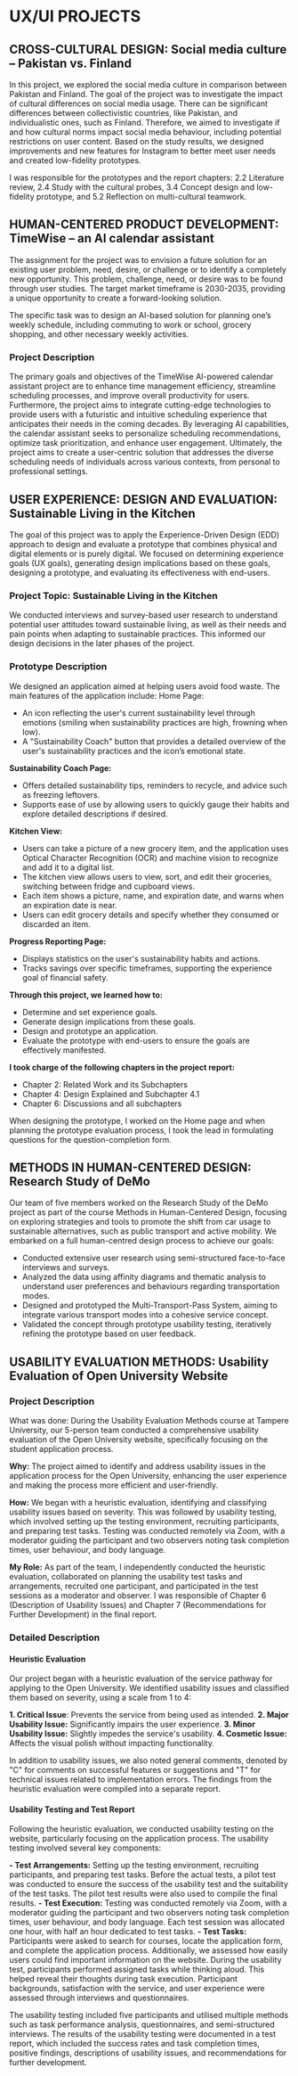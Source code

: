 # UX/UI PROJECTS

## CROSS-CULTURAL DESIGN: Social media culture – Pakistan vs. Finland
In this project, we explored the social media culture in comparison between Pakistan and Finland. The goal of the project was to investigate the impact of cultural differences on social media usage. There can be significant differences between collectivistic countries, like Pakistan, and individualistic ones, such as Finland. Therefore, we aimed to investigate if and how cultural norms impact social media behaviour, including potential restrictions on user content. Based on the study results, we designed improvements and new features for Instagram to better meet user needs and created low-fidelity prototypes. 

I was responsible for the prototypes and the report chapters: 2.2 Literature review, 2.4 Study with the cultural probes, 3.4 Concept design and low-fidelity prototype, and 5.2 Reflection on multi-cultural teamwork.

## HUMAN-CENTERED PRODUCT DEVELOPMENT: TimeWise – an AI calendar assistant
The assignment for the project was to envision a future solution for an existing user problem, need, desire, or challenge or to identify a completely new opportunity. This problem, challenge, need, or desire was to be found through user studies. The target market timeframe is 2030-2035, providing a unique opportunity to create a forward-looking solution.

The specific task was to design an AI-based solution for planning one’s weekly schedule, including commuting to work or school, grocery shopping, and other necessary weekly activities.

### Project Description
The primary goals and objectives of the TimeWise AI-powered calendar assistant project are to enhance time management efficiency, streamline scheduling processes, and improve overall productivity for users. Furthermore, the project aims to integrate cutting-edge technologies to provide users with a futuristic and intuitive scheduling experience that anticipates their needs in the coming decades. By leveraging AI capabilities, the calendar assistant seeks to personalize scheduling recommendations, optimize task prioritization, and enhance user engagement. Ultimately, the project aims to create a user-centric solution that addresses the diverse scheduling needs of individuals across various contexts, from personal to professional settings.

## USER EXPERIENCE: DESIGN AND EVALUATION: Sustainable Living in the Kitchen 
The goal of this project was to apply the Experience-Driven Design (EDD) approach to design and evaluate a prototype that combines physical and digital elements or is purely digital. We focused on determining experience goals (UX goals), generating design implications based on these goals, designing a prototype, and evaluating its effectiveness with end-users.

### Project Topic: Sustainable Living in the Kitchen
We conducted interviews and survey-based user research to understand potential user attitudes toward sustainable living, as well as their needs and pain points when adapting to sustainable practices. This informed our design decisions in the later phases of the project.

### Prototype Description
We designed an application aimed at helping users avoid food waste. The main features of the application include:
Home Page:
  - An icon reflecting the user's current sustainability level through emotions (smiling when sustainability practices are high, frowning when low).
  - A "Sustainability Coach" button that provides a detailed overview of the user's sustainability practices and the icon’s emotional state.

**Sustainability Coach Page:**
  - Offers detailed sustainability tips, reminders to recycle, and advice such as freezing leftovers.
  - Supports ease of use by allowing users to quickly gauge their habits and explore detailed descriptions if desired.

**Kitchen View:**
  - Users can take a picture of a new grocery item, and the application uses Optical Character Recognition (OCR) and machine vision to recognize and add it to a digital list.
  - The kitchen view allows users to view, sort, and edit their groceries, switching between fridge and cupboard views.
  - Each item shows a picture, name, and expiration date, and warns when an expiration date is near.
  - Users can edit grocery details and specify whether they consumed or discarded an item.

**Progress Reporting Page:**
  - Displays statistics on the user's sustainability habits and actions.
  - Tracks savings over specific timeframes, supporting the experience goal of financial safety.

**Through this project, we learned how to:**
  - Determine and set experience goals.
  - Generate design implications from these goals.
  - Design and prototype an application.
  - Evaluate the prototype with end-users to ensure the goals are effectively manifested.

**I took charge of the following chapters in the project report:**
  - Chapter 2: Related Work and its Subchapters
  - Chapter 4: Design Explained and Subchapter 4.1
  - Chapter 6: Discussions and all subchapters

When designing the prototype, I worked on the Home page and when planning the prototype evaluation process, I took the lead in formulating questions for the question-completion form.

## METHODS IN HUMAN-CENTERED DESIGN: Research Study of DeMo
Our team of five members worked on the Research Study of the DeMo project as part of the course Methods in Human-Centered Design, focusing on exploring strategies and tools to promote the shift from car usage to sustainable alternatives, such as public transport and active mobility. We embarked on a full human-centred design process to achieve our goals:

- Conducted extensive user research using semi-structured face-to-face interviews and surveys.
- Analyzed the data using affinity diagrams and thematic analysis to understand user preferences and behaviours regarding transportation modes.
- Designed and prototyped the Multi-Transport-Pass System, aiming to integrate various transport modes into a cohesive service concept.
- Validated the concept through prototype usability testing, iteratively refining the prototype based on user feedback.

## USABILITY EVALUATION METHODS: Usability Evaluation of Open University Website
### Project Description
What was done: During the Usability Evaluation Methods course at Tampere University, our 5-person team conducted a comprehensive usability evaluation of the Open University website, specifically focusing on the student application process.

**Why:** The project aimed to identify and address usability issues in the application process for the Open University, enhancing the user experience and making the process more efficient and user-friendly.

**How:** We began with a heuristic evaluation, identifying and classifying usability issues based on severity. This was followed by usability testing, which involved setting up the testing environment, recruiting participants, and preparing test tasks. Testing was conducted remotely via Zoom, with a moderator guiding the participant and two observers noting task completion times, user behaviour, and body language.

**My Role:** As part of the team, I independently conducted the heuristic evaluation, collaborated on planning the usability test tasks and arrangements, recruited one participant, and participated in the test sessions as a moderator and observer. I was responsible of Chapter 6 (Description of Usability Issues) and Chapter 7 (Recommendations for Further Development) in the final report.

### Detailed Description

#### Heuristic Evaluation
Our project began with a heuristic evaluation of the service pathway for applying to the Open University. We identified usability issues and classified them based on severity, using a scale from 1 to 4:

  **1. Critical Issue**: Prevents the service from being used as intended.
  **2. Major Usability Issue:** Significantly impairs the user experience.
  **3. Minor Usability Issue:** Slightly impedes the service's usability.
  **4. Cosmetic Issue:** Affects the visual polish without impacting functionality.

In addition to usability issues, we also noted general comments, denoted by "C" for comments on successful features or suggestions and "T" for technical issues related to implementation errors. The findings from the heuristic evaluation were compiled into a separate report.

#### Usability Testing and Test Report
Following the heuristic evaluation, we conducted usability testing on the website, particularly focusing on the application process. The usability testing involved several key components:

  **- Test Arrangements:** Setting up the testing environment, recruiting participants, and preparing test tasks. Before the actual tests, a pilot test was conducted to ensure the success of the usability test and the suitability of the test tasks. The pilot test results were also used to compile the final results.
  **- Test Execution:** Testing was conducted remotely via Zoom, with a moderator guiding the participant and two observers noting task completion times, user behaviour, and body language. Each test session was allocated one hour, with half an hour dedicated to test tasks.
  **- Test Tasks:** Participants were asked to search for courses, locate the application form, and complete the application process. Additionally, we assessed how easily users could find important information on the website. During the usability test, participants performed assigned tasks while thinking aloud. This helped reveal their thoughts during task execution. Participant backgrounds, satisfaction with the service, and user experience were assessed through interviews and questionnaires.

The usability testing included five participants and utilised multiple methods such as task performance analysis, questionnaires, and semi-structured interviews. The results of the usability testing were documented in a test report, which included the success rates and task completion times, positive findings, descriptions of usability issues, and recommendations for further development.
